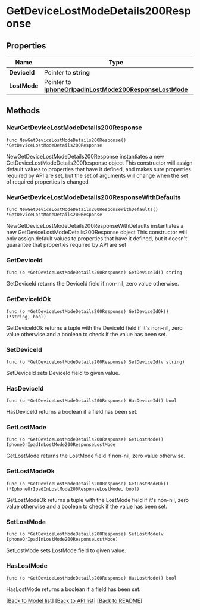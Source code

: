 # GetDeviceLostModeDetails200Response

## Properties

Name | Type | Description | Notes
------------ | ------------- | ------------- | -------------
**DeviceId** | Pointer to **string** |  | [optional] 
**LostMode** | Pointer to [**IphoneOrIpadInLostMode200ResponseLostMode**](IphoneOrIpadInLostMode200ResponseLostMode.md) |  | [optional] 

## Methods

### NewGetDeviceLostModeDetails200Response

`func NewGetDeviceLostModeDetails200Response() *GetDeviceLostModeDetails200Response`

NewGetDeviceLostModeDetails200Response instantiates a new GetDeviceLostModeDetails200Response object
This constructor will assign default values to properties that have it defined,
and makes sure properties required by API are set, but the set of arguments
will change when the set of required properties is changed

### NewGetDeviceLostModeDetails200ResponseWithDefaults

`func NewGetDeviceLostModeDetails200ResponseWithDefaults() *GetDeviceLostModeDetails200Response`

NewGetDeviceLostModeDetails200ResponseWithDefaults instantiates a new GetDeviceLostModeDetails200Response object
This constructor will only assign default values to properties that have it defined,
but it doesn't guarantee that properties required by API are set

### GetDeviceId

`func (o *GetDeviceLostModeDetails200Response) GetDeviceId() string`

GetDeviceId returns the DeviceId field if non-nil, zero value otherwise.

### GetDeviceIdOk

`func (o *GetDeviceLostModeDetails200Response) GetDeviceIdOk() (*string, bool)`

GetDeviceIdOk returns a tuple with the DeviceId field if it's non-nil, zero value otherwise
and a boolean to check if the value has been set.

### SetDeviceId

`func (o *GetDeviceLostModeDetails200Response) SetDeviceId(v string)`

SetDeviceId sets DeviceId field to given value.

### HasDeviceId

`func (o *GetDeviceLostModeDetails200Response) HasDeviceId() bool`

HasDeviceId returns a boolean if a field has been set.

### GetLostMode

`func (o *GetDeviceLostModeDetails200Response) GetLostMode() IphoneOrIpadInLostMode200ResponseLostMode`

GetLostMode returns the LostMode field if non-nil, zero value otherwise.

### GetLostModeOk

`func (o *GetDeviceLostModeDetails200Response) GetLostModeOk() (*IphoneOrIpadInLostMode200ResponseLostMode, bool)`

GetLostModeOk returns a tuple with the LostMode field if it's non-nil, zero value otherwise
and a boolean to check if the value has been set.

### SetLostMode

`func (o *GetDeviceLostModeDetails200Response) SetLostMode(v IphoneOrIpadInLostMode200ResponseLostMode)`

SetLostMode sets LostMode field to given value.

### HasLostMode

`func (o *GetDeviceLostModeDetails200Response) HasLostMode() bool`

HasLostMode returns a boolean if a field has been set.


[[Back to Model list]](../README.md#documentation-for-models) [[Back to API list]](../README.md#documentation-for-api-endpoints) [[Back to README]](../README.md)


